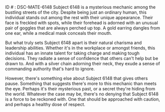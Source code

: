 ID # : DSC-MATE-6148
Subject 6148 is a mysterious mechanic among the bustling streets of the city. Despite being just an ordinary human, this individual stands out among the rest with their unique appearance. Their face is freckled with spots, while their forehead is adorned with an unusual pair of goggles that are always perched up top. A gold earring dangles from one ear, while a medical mask conceals their mouth.

But what truly sets Subject 6148 apart is their natural charisma and leadership abilities. Whether it's in the workplace or amongst friends, this individual has an innate talent for taking charge and making tough decisions. They radiate a sense of confidence that others can't help but be drawn to. And with a silver chain adorning their neck, they exude a sense of commanding authority that's hard to ignore.

However, there's something else about Subject 6148 that gives others pause. Something that suggests there's more to this mechanic than meets the eye. Perhaps it's their mysterious past, or a secret they're hiding from the world. Whatever the case may be, there's no denying that Subject 6148 is a force to be reckoned with. One that should be approached with caution, and perhaps a healthy dose of respect.